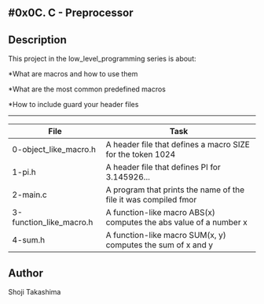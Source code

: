 #0x0C. C - Preprocessor
---
## Description

This project in the low_level_programming series is about:

*What are macros and how to use them

*What are the most common predefined macros

*How to include guard your header files

---
File|Task
---|---
0-object_like_macro.h | A header file that defines a macro SIZE for the token 1024
1-pi.h | A header file that defines PI for 3.145926...
2-main.c | A program that prints the name of the file it was compiled fmor
3-function_like_macro.h | A function-like macro ABS(x) computes the abs value of a number x
4-sum.h | A function-like macro SUM(x, y) computes the sum of x and y

## Author
 Shoji Takashima
